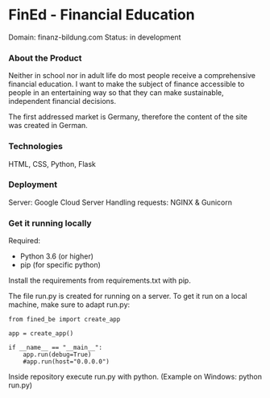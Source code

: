 # FinEd - Financial Education

Domain: finanz-bildung.com
Status: in development

### About the Product
Neither in school nor in adult life do most people receive a comprehensive financial education. I want to make the subject of finance accessible to people in an entertaining way so that they can make sustainable, independent financial decisions.

The first addressed market is Germany, therefore the content of the site was created in German. 

### Technologies
HTML, CSS, Python, Flask

### Deployment
Server: Google Cloud Server
Handling requests: NGINX & Gunicorn

### Get it running locally
Required: 
- Python 3.6 (or higher)
- pip (for specific python)

Install the requirements from requirements.txt with pip.

The file run.py is created for running on a server.
To get it run on a local machine, make sure to adapt run.py:
```
from fined_be import create_app

app = create_app()

if __name__ == "__main__":
    app.run(debug=True)
    #app.run(host="0.0.0.0")
```

Inside repository execute run.py with python.
(Example on Windows: python run.py)
